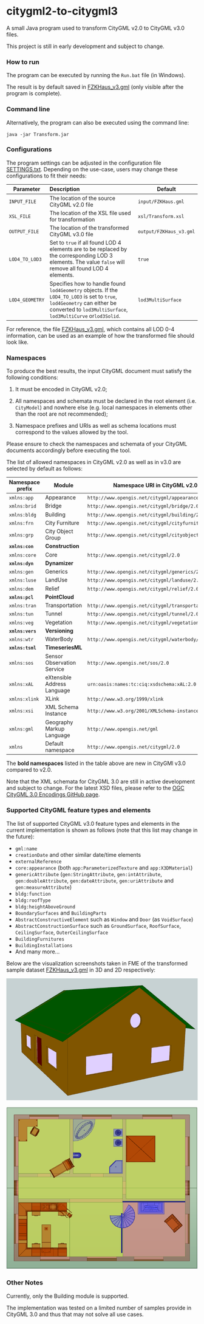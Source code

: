 # citygml2-to-citygml3

A small Java program used to transform CityGML v2.0 to CityGML v3.0 files.

This project is still in early development and subject to change.

### How to run
The program can be executed by running the `Run.bat` file (in Windows).

The result is by default saved in [FZKHaus_v3.gml](output/FZKHaus_v3.gml) (only visible after the program is complete).

### Command line
Alternatively, the program can also be executed using the command line:
```batch
java -jar Transform.jar
```

### Configurations
The program settings can be adjusted in the configuration file [SETTINGS.txt](SETTINGS.txt). Depending on the use-case, users may change these configurations to fit their needs:

| Parameter        | Description           | Default  |
| ------------- |:-------------| -----|
| `INPUT_FILE`      | The location of the source CityGML v2.0 file | `input/FZKHaus.gml` |
| `XSL_FILE`      | The location of the XSL file used for transformation | `xsl/Transform.xsl` |
| `OUTPUT_FILE`      | The location of the transformed CityGML v3.0 file | `output/FZKHaus_v3.gml` |
| `LOD4_TO_LOD3`      | Set to `true` if all found LOD 4 elements are to be replaced by the corresponding LOD 3 elements. The value `false` will remove all found LOD 4 elements. | `true` |
| `LOD4_GEOMETRY`      | Specifies how to handle found `lod4Geometry` objects. If the `LOD4_TO_LOD3` is set to `true`, `lod4Geometry` can either be converted to `lod3MultiSurface`, `lod3MultiCurve` or`lod3Solid`. | `lod3MultiSurface` |

For reference, the file [FZKHaus_v3.gml](output/FZKHaus_v3.gml), which contains all LOD 0-4 information, can be used as an example of how the transformed file should look like.

### Namespaces
To produce the best results, the input CityGML document must satisfy the following conditions:

1. It must be encoded in CityGML v2.0;

2. All namespaces and schemata must be declared in the root element (i.e. `CityModel`) and nowhere else (e.g. local namespaces in elements other than the root are not recommended);

3. Namespace prefixes and URIs as well as schema locations must correspond to the values allowed by the tool. 

Please ensure to check the namespaces and schemata of your CityGML documents accordingly before executing the tool.

The list of allowed namespaces in CityGML v2.0 as well as in v3.0 are selected by default as follows:

| Namespace prefix        | Module |       Namespace URI in CityGML v2.0           |      Namespace URI in CityGML v3.0  |
| ------------- |------|-------------| -----|
| `xmlns:app` | Appearance | `http://www.opengis.net/citygml/appearance/2.0` | `http://www.opengis.net/citygml/appearance/3.0` |
| `xmlns:brid` | Bridge | `http://www.opengis.net/citygml/bridge/2.0` | `http://www.opengis.net/citygml/bridge/3.0` |
| `xmlns:bldg` | Building | `http://www.opengis.net/citygml/building/2.0` | `http://www.opengis.net/citygml/building/3.0` |
| `xmlns:frn` | City Furniture | `http://www.opengis.net/citygml/cityfurniture/2.0` | `http://www.opengis.net/citygml/cityfurniture/3.0` |
| `xmlns:grp` | City Object Group | `http://www.opengis.net/citygml/cityobjectgroup/2.0` | `http://www.opengis.net/citygml/cityobjectgroup/3.0` |
| **`xmlns:con`** | **Construction** |  | **`http://www.opengis.net/citygml/construction/3.0`** |
| `xmlns:core` | Core | `http://www.opengis.net/citygml/2.0` | `http://www.opengis.net/citygml/3.0` |
| **`xmlns:dyn`** | **Dynamizer** |  | **`http://www.opengis.net/citygml/dynamizer/3.0`** |
| `xmlns:gen` | Generics | `http://www.opengis.net/citygml/generics/2.0` | `http://www.opengis.net/citygml/generics/3.0` |
| `xmlns:luse` | LandUse | `http://www.opengis.net/citygml/landuse/2.0` | `http://www.opengis.net/citygml/landuse/3.0` |
| `xmlns:dem` | Relief | `http://www.opengis.net/citygml/relief/2.0` | `http://www.opengis.net/citygml/relief/3.0` |
| **`xmlns:pcl`** | **PointCloud** |  | **`http://www.opengis.net/citygml/pointcloud/3.0`** |
| `xmlns:tran` | Transportation | `http://www.opengis.net/citygml/transportation/2.0` | `http://www.opengis.net/citygml/transportation/3.0` |
| `xmlns:tun` | Tunnel | `http://www.opengis.net/citygml/tunnel/2.0` | `http://www.opengis.net/citygml/tunnel/3.0` |
| `xmlns:veg` | Vegetation | `http://www.opengis.net/citygml/vegetation/2.0` | `http://www.opengis.net/citygml/vegetation/3.0` |
| **`xmlns:vers`** | **Versioning** |  | **`http://www.opengis.net/citygml/versioning/3.0`** |
| `xmlns:wtr` | WaterBody | `http://www.opengis.net/citygml/waterbody/2.0` | `http://www.opengis.net/citygml/waterbody/3.0` |
| **`xmlns:tsml`** | **TimeseriesML** |  | **`http://www.opengis.net/tsml/1.0`** |
| `xmlns:sos` | Sensor Observation Service | `http://www.opengis.net/sos/2.0` | `http://www.opengis.net/sos/2.0` |
| `xmlns:xAL` | eXtensible Address Language | `urn:oasis:names:tc:ciq:xsdschema:xAL:2.0` | `urn:oasis:names:tc:ciq:xsdschema:xAL:2.0` |
| `xmlns:xlink` | XLink | `http://www.w3.org/1999/xlink` | `http://www.w3.org/1999/xlink` |
| `xmlns:xsi` | XML Schema Instance | `http://www.w3.org/2001/XMLSchema-instance` | `http://www.w3.org/2001/XMLSchema-instance` |
| `xmlns:gml` | Geography Markup Language | `http://www.opengis.net/gml` | `http://www.opengis.net/gml/3.2` |
| `xmlns` | Default namespace | `http://www.opengis.net/citygml/2.0` | `http://www.opengis.net/citygml/3.0` |

The **bold namespaces** listed in the table above are new in CityGMl v3.0 compared to v2.0.

Note that the XML schemata for CityGML 3.0 are still in active development and subject to change. For the latest XSD files, please refer to the [OGC CityGML 3.0 Encodings GitHub page](https://github.com/opengeospatial/CityGML-3.0Encodings).

### Supported CityGML feature types and elements
The list of supported CityGML v3.0 feature types and elements in the current implementation is shown as follows (note that this list may change in the future):

+ `gml:name`
+ `creationDate` and other similar date/time elements
+ `externalReference`
+ `core:appearance` (both `app:ParameterizedTexture` and `app:X3DMaterial`)
+ `genericAttribute` (`gen:StringAttribute`, `gen:intAttribute`, `gen:doubleAttribute`, `gen:dateAttribute`, `gen:uriAttribute` and `gen:measureAttribute`)
+ `bldg:function`
+ `bldg:roofType`
+ `bldg:heightAboveGround`
+ `BoundarySurfaces` and `BuildingParts`
+ `AbstractConstructiveElement` such as `Window` and `Door` (as `VoidSurface`)
+ `AbstractConstructionSurface` such as `GroundSurface`, `RoofSurface`, `CeilingSurface`, `OuterCeilingSurface`
+ `BuildingFurnitures`
+ `BuildingInstallations`
+ And many more...

Below are the visualization screenshots taken in FME of the transformed sample dataset [FZKHaus_v3.gml](output/FZKHaus_v3.gml) in 3D and 2D respectively:

 ![FZKHaus in 3D](output/FZKHaus_3D.png "FZKHaus in 3D")
 
 ![FZKHaus in 2D](output/FZKHaus_2D.png "FZKHaus in 2D")

### Other Notes
Currently, only the Building module is supported.

The implementation was tested on a limited number of samples provide in CityGML 3.0 and thus that may not solve all use cases.


